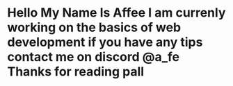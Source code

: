 <H1>Hello My Name Is Affee
I am currenly working on the basics of web development
if you have any tips contact me on discord @a_fe
Thanks for reading pall</H1>
